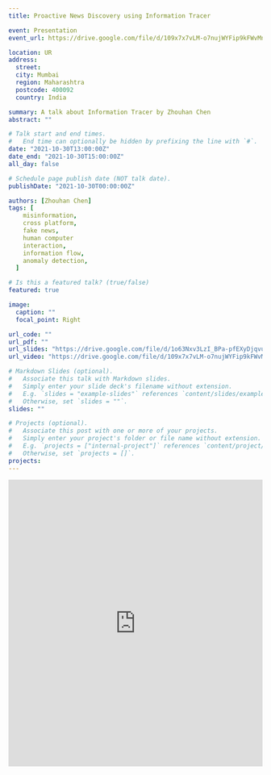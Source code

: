 ```yaml
---
title: Proactive News Discovery using Information Tracer

event: Presentation
event_url: https://drive.google.com/file/d/109x7x7vLM-o7nujWYFip9kFWvMnLDRWl/view?usp=sharing

location: UR
address:
  street:
  city: Mumbai
  region: Maharashtra
  postcode: 400092
  country: India

summary: A talk about Information Tracer by Zhouhan Chen
abstract: ""

# Talk start and end times.
#   End time can optionally be hidden by prefixing the line with `#`.
date: "2021-10-30T13:00:00Z"
date_end: "2021-10-30T15:00:00Z"
all_day: false

# Schedule page publish date (NOT talk date).
publishDate: "2021-10-30T00:00:00Z"

authors: [Zhouhan Chen]
tags: [
    misinformation,
    cross platform,
    fake news,
    human computer
    interaction,
    information flow,
    anomaly detection,
  ]

# Is this a featured talk? (true/false)
featured: true

image:
  caption: ""
  focal_point: Right

url_code: ""
url_pdf: ""
url_slides: "https://drive.google.com/file/d/1o63Nxv3LzI_BPa-pfEXyDjqvusvsmTHq/view"
url_video: "https://drive.google.com/file/d/109x7x7vLM-o7nujWYFip9kFWvMnLDRWl/view?usp=sharing"

# Markdown Slides (optional).
#   Associate this talk with Markdown slides.
#   Simply enter your slide deck's filename without extension.
#   E.g. `slides = "example-slides"` references `content/slides/example-slides.md`.
#   Otherwise, set `slides = ""`.
slides: ""

# Projects (optional).
#   Associate this post with one or more of your projects.
#   Simply enter your project's folder or file name without extension.
#   E.g. `projects = ["internal-project"]` references `content/project/deep-learning/index.md`.
#   Otherwise, set `projects = []`.
projects:
---
```


<iframe src="https://drive.google.com/file/d/1o63Nxv3LzI_BPa-pfEXyDjqvusvsmTHq/preview" frameborder="0" width="100%" height="569" allowfullscreen="true" mozallowfullscreen="true" webkitallowfullscreen="true"></iframe>
